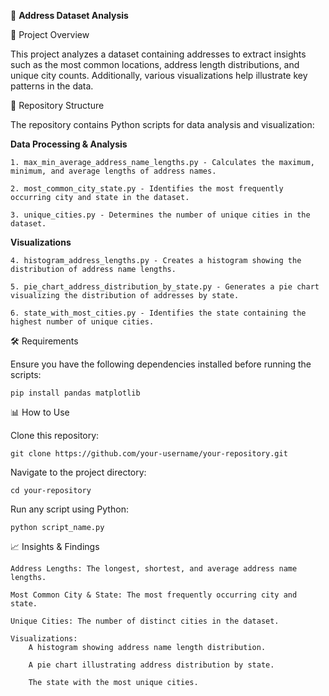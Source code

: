 🏡 **Address Dataset Analysis**

📌 Project Overview

This project analyzes a dataset containing addresses to extract insights such as the most common locations, address length distributions, and unique city counts. Additionally, various visualizations help illustrate key patterns in the data.

📂 Repository Structure

The repository contains Python scripts for data analysis and visualization:

**Data Processing & Analysis**

    1. max_min_average_address_name_lengths.py - Calculates the maximum, minimum, and average lengths of address names.
    
    2. most_common_city_state.py - Identifies the most frequently occurring city and state in the dataset.
    
    3. unique_cities.py - Determines the number of unique cities in the dataset.

**Visualizations**

    4. histogram_address_lengths.py - Creates a histogram showing the distribution of address name lengths.
    
    5. pie_chart_address_distribution_by_state.py - Generates a pie chart visualizing the distribution of addresses by state.
    
    6. state_with_most_cities.py - Identifies the state containing the highest number of unique cities.

🛠️ Requirements

Ensure you have the following dependencies installed before running the scripts:

    pip install pandas matplotlib

📊 How to Use

Clone this repository:

    git clone https://github.com/your-username/your-repository.git

Navigate to the project directory:

    cd your-repository

Run any script using Python:

    python script_name.py

📈 Insights & Findings

    Address Lengths: The longest, shortest, and average address name lengths.
    
    Most Common City & State: The most frequently occurring city and state.
    
    Unique Cities: The number of distinct cities in the dataset.

    Visualizations:
        A histogram showing address name length distribution.

        A pie chart illustrating address distribution by state.

        The state with the most unique cities.